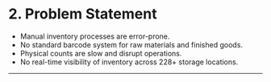 # 2. Problem Statement
- Manual inventory processes are error-prone.  
- No standard barcode system for raw materials and finished goods.  
- Physical counts are slow and disrupt operations.  
- No real-time visibility of inventory across 228+ storage locations.  

---
